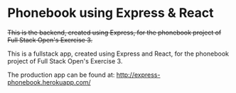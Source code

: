 # Phonebook using Express & React

~~This is the backend, created using Express, for the phonebook project of Full Stack Open's Exercise 3.~~

This is a fullstack app, created using Express and React, for the phonebook project of Full Stack Open's Exercise 3.

The production app can be found at: http://express-phonebook.herokuapp.com/